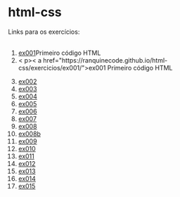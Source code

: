 # html-css

Links para os exercícios:
<ol>​​
    <li><a href="https://ranquinecode.github.io/html-css/exercicios/ex001/">ex001</a>Primeiro código HTML</li>
    <li>< p>< a href="https://ranquinecode.github.io/html-css/exercicios/ex001/">ex001</a>  Primeiro código HTML </p> </li>
    <li><a href="https://ranquinecode.github.io/html-css/exercicios/ex002/">ex002</a></li>
    <li><a href="https://ranquinecode.github.io/html-css/exercicios/ex003/">ex003</a></li>
    <li><a href="https://ranquinecode.github.io/html-css/exercicios/ex004/">ex004</a></li>
    <li><a href="https://ranquinecode.github.io/html-css/exercicios/ex005/">ex005</a></li>
    <li><a href="https://ranquinecode.github.io/html-css/exercicios/ex006/">ex006</a></li>
    <li><a href="https://ranquinecode.github.io/html-css/exercicios/ex007/">ex007</a></li>
    <li><a href="https://ranquinecode.github.io/html-css/exercicios/ex008/">ex008</a></li>
    <li><a href="https://ranquinecode.github.io/html-css/exercicios/ex008b/">ex008b</a></li>
    <li><a href="https://ranquinecode.github.io/html-css/exercicios/ex009/">ex009</a></li>
    <li><a href="https://ranquinecode.github.io/html-css/exercicios/ex010/">ex010</a></li>
    <li><a href="https://ranquinecode.github.io/html-css/exercicios/ex011/">ex011</a></li>
    <li><a href="https://ranquinecode.github.io/html-css/exercicios/ex012/">ex012</a></li>
    <li><a href="https://ranquinecode.github.io/html-css/exercicios/ex013/">ex013</a></li>
    <li><a href="https://ranquinecode.github.io/html-css/exercicios/ex014/">ex014</a></li>
    <li><a href="https://ranquinecode.github.io/html-css/exercicios/ex015/">ex015</a></li>
</ ol >

